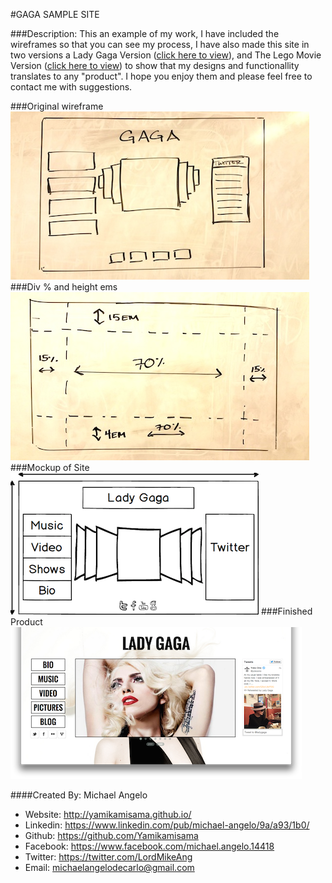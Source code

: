 #GAGA SAMPLE SITE

###Description:
This an example of my work,  I have included the wireframes so that you can see my process, I have also made this site in two versions a Lady Gaga Version ([click here to view](http://gagalicious.herokuapp.com/)), and The Lego Movie Version ([click here to view](http://everythingisawesome.herokuapp.com/#)) to show that my designs and functionallity translates to any "product".  I hope you enjoy them and please feel free to contact me with suggestions.


###Original wireframe
![](gaga_wireframe.png)
###Div % and height ems
![](gaga_div.png)
###Mockup of Site
![](Mock.png)
###Finished Product
![](gaga_thumb.png)

####Created By: Michael Angelo
* Website: http://yamikamisama.github.io/
* Linkedin: https://www.linkedin.com/pub/michael-angelo/9a/a93/1b0/
* Github: https://github.com/Yamikamisama
* Facebook: https://www.facebook.com/michael.angelo.14418
* Twitter: https://twitter.com/LordMikeAng
* Email: michaelangelodecarlo@gmail.com
